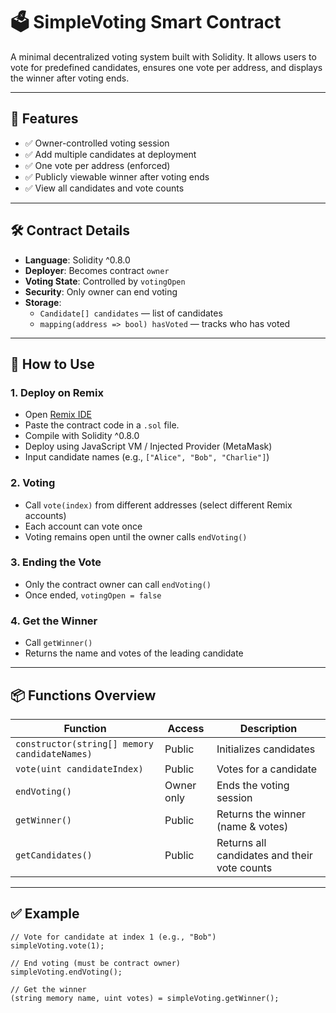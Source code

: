 # 🗳️ SimpleVoting Smart Contract

A minimal decentralized voting system built with Solidity. It allows users to vote for predefined candidates, ensures one vote per address, and displays the winner after voting ends.

---

## 📌 Features

- ✅ Owner-controlled voting session
- ✅ Add multiple candidates at deployment
- ✅ One vote per address (enforced)
- ✅ Publicly viewable winner after voting ends
- ✅ View all candidates and vote counts

---

## 🛠️ Contract Details

- **Language**: Solidity ^0.8.0  
- **Deployer**: Becomes contract `owner`  
- **Voting State**: Controlled by `votingOpen`  
- **Security**: Only owner can end voting  
- **Storage**:
  - `Candidate[] candidates` — list of candidates
  - `mapping(address => bool) hasVoted` — tracks who has voted

---

## 🚀 How to Use

### 1. Deploy on Remix
- Open [Remix IDE](https://remix.ethereum.org/)
- Paste the contract code in a `.sol` file.
- Compile with Solidity ^0.8.0
- Deploy using JavaScript VM / Injected Provider (MetaMask)
- Input candidate names (e.g., `["Alice", "Bob", "Charlie"]`)

### 2. Voting
- Call `vote(index)` from different addresses (select different Remix accounts)
- Each account can vote once
- Voting remains open until the owner calls `endVoting()`

### 3. Ending the Vote
- Only the contract owner can call `endVoting()`
- Once ended, `votingOpen = false`

### 4. Get the Winner
- Call `getWinner()`
- Returns the name and votes of the leading candidate

---

## 📦 Functions Overview

| Function | Access | Description |
|----------|--------|-------------|
| `constructor(string[] memory candidateNames)` | Public | Initializes candidates |
| `vote(uint candidateIndex)` | Public | Votes for a candidate |
| `endVoting()` | Owner only | Ends the voting session |
| `getWinner()` | Public | Returns the winner (name & votes) |
| `getCandidates()` | Public | Returns all candidates and their vote counts |

---

## ✅ Example

```solidity
// Vote for candidate at index 1 (e.g., "Bob")
simpleVoting.vote(1);

// End voting (must be contract owner)
simpleVoting.endVoting();

// Get the winner
(string memory name, uint votes) = simpleVoting.getWinner();
